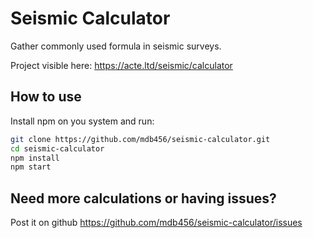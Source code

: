 # Seismic Calculator

Gather commonly used formula in seismic surveys.

Project visible here: https://acte.ltd/seismic/calculator

## How to use

Install npm on you system and run:

```sh
git clone https://github.com/mdb456/seismic-calculator.git
cd seismic-calculator
npm install
npm start
```

## Need more calculations or having issues?

Post it on github https://github.com/mdb456/seismic-calculator/issues
